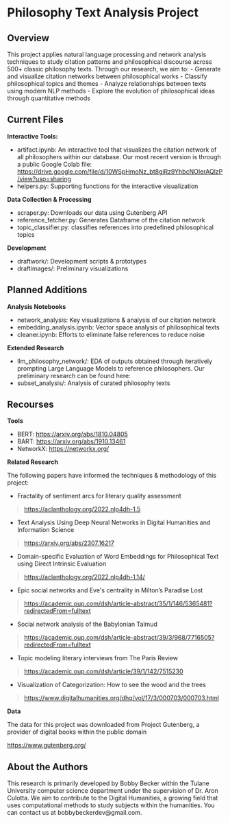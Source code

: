 <h1>Philosophy Text Analysis Project</h1>

<h2>Overview</h2>
This project applies natural language processing and network analysis techniques to study citation patterns and philosophical discourse across 500+ classic philosophy texts. Through our research, we aim to:
- Generate and visualize citation networks between philosophical works
- Classify philosophical topics and themes
- Analyze relationships between texts using modern NLP methods
- Explore the evolution of philosophical ideas through quantitative methods

<h2>Current Files</h2>

**Interactive Tools:**
* artifact.ipynb: An interactive tool that visualizes the citation network of all philosophers within our database. Our most recent version is through a public Google Colab file: https://drive.google.com/file/d/10WSpHmoNz_bt8gjRz9YhbcNOIerAQlzP/view?usp=sharing
* helpers.py: Supporting functions for the interactive visualization

**Data Collection & Processing**

* scraper.py: Downloads our data using Gutenberg API
* reference_fetcher.py: Generates Dataframe of the citation network
* topic_classifier.py: classifies references into predefined philosophical topics

**Development**
* draftwork/: Development scripts & prototypes
* draftimages/: Preliminary visualizations

<h2>Planned Additions</h2>

**Analysis Notebooks**
* network_analysis: Key visualizations & analysis of our citation network
* embedding_analysis.ipynb: Vector space analysis of philosophical texts
* cleaner.ipynb: Efforts to eliminate false references to reduce noise

**Extended Research**
* llm_philosophy_network/: EDA of outputs obtained through iteratively prompting Large Language Models to reference philosophers. Our preliminary research can be found here:
* subset_analysis/: Analysis of curated philosophy texts

<h2>Recourses</h2>

**Tools**
* BERT: https://arxiv.org/abs/1810.04805
* BART: https://arxiv.org/abs/1910.13461
* NetworkX: https://networkx.org/

**Related Research**

The following papers have informed the techniques & methodology of this project:

* Fractality of sentiment arcs for literary quality assessment
> https://aclanthology.org/2022.nlp4dh-1.5

* Text Analysis Using Deep Neural Networks in Digital Humanities and Information Science
> https://arxiv.org/abs/2307.16217

* Domain-specific Evaluation of Word Embeddings for Philosophical Text using Direct Intrinsic Evaluation
> https://aclanthology.org/2022.nlp4dh-1.14/

* Epic social networks and Eve's centrality in Milton’s Paradise Lost
> https://academic.oup.com/dsh/article-abstract/35/1/146/5365481?redirectedFrom=fulltext

* Social network analysis of the Babylonian Talmud
> https://academic.oup.com/dsh/article-abstract/39/3/968/7716505?redirectedFrom=fulltext

* Topic modeling literary interviews from The Paris Review
> https://academic.oup.com/dsh/article/39/1/142/7515230

* Visualization of Categorization: How to see the wood and the trees
> https://www.digitalhumanities.org/dhq/vol/17/3/000703/000703.html

**Data**

The data for this project was downloaded from Project Gutenberg, a provider of digital books within the public domain

https://www.gutenberg.org/

<h2>About the Authors</h2>
This research is primarily developed by Bobby Becker within the Tulane University computer science department under the supervision of Dr. Aron Culotta. We aim to contribute to the Digital Humanities, a growing field that uses computational methods to study subjects within the humanities. You can contact us at bobbybeckerdev@gmail.com.
